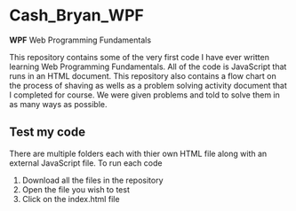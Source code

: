 # Cash_Bryan_WPF

__WPF__ Web Programming Fundamentals

This repository contains some of the very first code I have ever written learning Web Programming Fundamentals. All of the code is JavaScript that runs in an HTML document. This repository also contains a flow chart on the process of shaving as wells as a problem solving activity document that I completed for course. We were given problems and told to solve them in as many ways as possible.

## Test my code

There are multiple folders each with thier own HTML file along with an external JavaScript file.
To run each code 

1. Download all the files in the repository
2. Open the file you wish to test
3. Click on the index.html file

